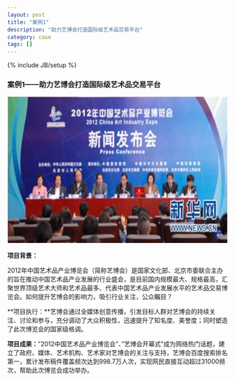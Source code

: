 ```yaml
---
layout: post
title: "案例1"
description: "助力艺博会打造国际级艺术品交易平台"
category: case
tags: []
---
```

{% include JB/setup %}

### 案例1——助力艺博会打造国际级艺术品交易平台

![艺博会](/assets/img/case1.jpg)

**项目背景：**

2012年中国艺术品产业博览会（简称艺博会）是国家文化部、北京市委联合主办的旨在推动中国艺术品产业发展的行业盛会，是目前国内规模最大、规格最高，汇聚世界顶级艺术大师和艺术品最多、代表中国艺术品产业发展水平的艺术品交易博览会。如何提升艺博会的影响力，吸引行业关注，公众瞩目？

**项目执行：**艺博会通过全媒体创意传播，引发目标人群对艺博会的持续关注、讨论和参与，充分调动了大众积极性，迅速提升了知名度、美誉度；同时塑造了此次博览会的国家级格调。

**项目成果：**”2012中国艺术品产业博览会”、”艺博会开幕式”成为网络热门话题，建立了政府、媒体、艺术机构、艺术家对艺博会的关注与支持，艺博会百度搜索排名第一，累计发布稿件覆盖频次达到998.7万人次，实现网民直接互动超过31000频次，帮助此次博览会成功举办。
